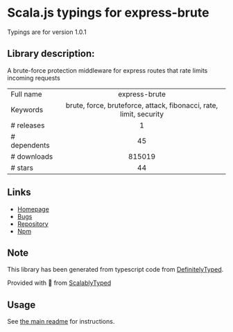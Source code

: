 
# Scala.js typings for express-brute

Typings are for version 1.0.1

## Library description:
A brute-force protection middleware for express routes that rate limits incoming requests

|                    |                 |
| ------------------ | :-------------: |
| Full name          | express-brute |
| Keywords           | brute, force, bruteforce, attack, fibonacci, rate, limit, security |
| # releases         | 1 |
| # dependents       | 45 |
| # downloads        | 815019 |
| # stars            | 44 |

## Links
- [Homepage](https://github.com/AdamPflug/express-brute#readme)
- [Bugs](https://github.com/AdamPflug/express-brute/issues)
- [Repository](https://github.com/AdamPflug/express-brute)
- [Npm](https://www.npmjs.com/package/express-brute)
    


## Note
This library has been generated from typescript code from [DefinitelyTyped](https://definitelytyped.org).

Provided with :purple_heart: from [ScalablyTyped](https://github.com/oyvindberg/ScalablyTyped)

## Usage
See [the main readme](../../readme.md) for instructions.



